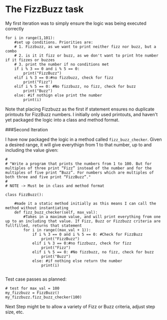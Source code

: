 # The FizzBuzz task

My first iteration was to simply ensure the logic was being executed correctly

```
for i in range(1,101):
    #set up conditions. Priorities are:
    # 1. Fizzbuzz, as we want to print neither fizz nor buzz, but a combo
    # 2. is it it fizz or buzz, as we don't want to print hte number if it fizzes or buzzes
    # 3. print the number if no conditions met
    if i % 3 == 0 and i % 5 == 0:
        print("FizzBuzz")
    elif i % 3 == 0:#no fizzbuzz, check for fizz
        print("Fizz")
    elif i % 5 == 0: #No fizzbuzz, no fizz, check for buzz
        print("Buzz")
    else: #if nothign else print the number
        print(i)

```
Note that placing Fizzbuzz as the first if statement ensures no duplicate printouts for FizzBuzz numbers. I initially only used printouts, and haven't yet packaged the logic into a class and method format.

###Second Iteration

I have now packaged the logic in a method called ```fizz_buzz_checker```. Given a desired range, it will give everythign from 1 to that number, up to and including the value given:

```# The Problem
#
# "Write a program that prints the numbers from 1 to 100. But for multiples of three print “Fizz” instead of the number and for the multiples of five print “Buzz”. For numbers which are multiples of both three and five print “FizzBuzz”."
#
# NOTE -> Must be in class and method format

class FizzBuzz():

    #made it a static method initially as this means I can call the method without instantiating
    def fizz_buzz_checker(self, max_val):
        #Takes in a maximum value, and will print everything from one up to an including that value. If Fizz, Buzz or Fizzbuzz criteria are fullfilled, returns that statement
        for i in range((max_val + 1)):
            if i % 3 == 0 and i % 5 == 0: #Check for FizzBuzz
                print("FizzBuzz")
            elif i % 3 == 0:#no fizzbuzz, check for fizz
                print("Fizz")
            elif i % 5 == 0: #No fizzbuzz, no fizz, check for buzz
                print("Buzz")
            else: #if nothing else return the number
                print(i)
                
```

Test case passes as planned:

```
# test for max_val = 100
my_fizzbuzz = FizzBuzz()
my_fizzbuzz.fizz_buzz_checker(100)
```

Next Step might be to allow a variety of Fizz or Buzz criteria, adjust step size, etc.